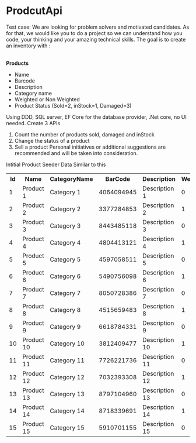 # ProdcutApi
Test case:
We are looking for problem solvers and motivated candidates.
As for that, we would like you to do a project so we can understand how you code, your thinking
and your amazing technical skills.
The goal is to create an inventory with :

<br>
<b>Products</b>

<ul>
 <li>Name</li>
 <li>Barcode</li>
 <li>Description</li>
 <li>Category name</li>
 <li>Weighted or Non Weighted</li>
 <li>Product Status (Sold=2, inStock=1, Damaged=3)</li>
</ul>








Using DDD, SQL server, EF Core for the database provider, .Net core, no UI needed.
Create 3 APIs
1) Count the number of products sold, damaged and inStock
2) Change the status of a product
3) Sell a product
Personal initiatives or additional suggestions are recommended and will be taken into
consideration.

Intitial Product Seeder Data Similar to this 
<table>
        <tr>
            <th>Id</th>
            <th>Name</th>
            <th>CategoryName</th>
            <th>BarCode</th>
            <th>Description</th>
            <th>Weighted</th>
            <th>Status</th>
        </tr>
        <tr>
            <td>1</td>
            <td>Product 1</td>
            <td>Category 1</td>
            <td>4064094945</td>
            <td>Description 1</td>
            <td>0</td>
            <td>1</td>
        </tr>
        <tr>
            <td>2</td>
            <td>Product 2</td>
            <td>Category 2</td>
            <td>3377284853</td>
            <td>Description 2</td>
            <td>1</td>
            <td>3</td>
        </tr>
        <tr>
            <td>3</td>
            <td>Product 3</td>
            <td>Category 3</td>
            <td>8443485118</td>
            <td>Description 3</td>
            <td>0</td>
            <td>2</td>
        </tr>
        <tr>
            <td>4</td>
            <td>Product 4</td>
            <td>Category 4</td>
            <td>4804413121</td>
            <td>Description 4</td>
            <td>1</td>
            <td>3</td>
        </tr>
        <tr>
            <td>5</td>
            <td>Product 5</td>
            <td>Category 5</td>
            <td>4597058511</td>
            <td>Description 5</td>
            <td>0</td>
            <td>1</td>
        </tr>
        <tr>
            <td>6</td>
            <td>Product 6</td>
            <td>Category 6</td>
            <td>5490756098</td>
            <td>Description 6</td>
            <td>1</td>
            <td>2</td>
        </tr>
        <tr>
            <td>7</td>
            <td>Product 7</td>
            <td>Category 7</td>
            <td>8050728386</td>
            <td>Description 7</td>
            <td>0</td>
            <td>1</td>
        </tr>
        <tr>
            <td>8</td>
            <td>Product 8</td>
            <td>Category 8</td>
            <td>4515659483</td>
            <td>Description 8</td>
            <td>1</td>
            <td>3</td>
        </tr>
        <tr>
            <td>9</td>
            <td>Product 9</td>
            <td>Category 9</td>
            <td>6618784331</td>
            <td>Description 9</td>
            <td>0</td>
            <td>2</td>
        </tr>
        <tr>
            <td>10</td>
            <td>Product 10</td>
            <td>Category 10</td>
            <td>3812409477</td>
            <td>Description 10</td>
            <td>1</td>
            <td>3</td>
        </tr>
        <tr>
            <td>11</td>
            <td>Product 11</td>
            <td>Category 11</td>
            <td>7726221736</td>
            <td>Description 11</td>
            <td>0</td>
            <td>1</td>
        </tr>
        <tr>
            <td>12</td>
            <td>Product 12</td>
            <td>Category 12</td>
            <td>7032393308</td>
            <td>Description 12</td>
            <td>1</td>
            <td>2</td>
        </tr>
        <tr>
            <td>13</td>
            <td>Product 13</td>
            <td>Category 13</td>
            <td>8797104960</td>
            <td>Description 13</td>
            <td>0</td>
            <td>1</td>
        </tr>
        <tr>
            <td>14</td>
            <td>Product 14</td>
            <td>Category 14</td>
            <td>8718339691</td>
            <td>Description 14</td>
            <td>1</td>
            <td>3</td>
        </tr>
        <tr>
            <td>15</td>
            <td>Product 15</td>
            <td>Category 15</td>
            <td>5910701155</td>
            <td>Description 15</td>
            <td>0</td>
            <td>2</td>
        </tr>
    </table>
